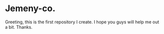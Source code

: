 # Jemeny-co.
Greeting, this is the first repository I create. I hope you guys will help me out a bit. Thanks.

